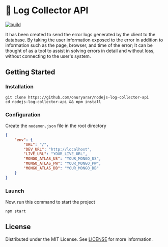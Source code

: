 # 🚚 Log Collector API

[![build][build-shield]][build-url]

It has been created to send the error logs generated by the client to the database. By taking the user information exposed to the error in addition to information such as the page, browser, and time of the error; It can be thought of as a tool to assist in solving errors in detail and without loss, without connecting to the user's system.

## Getting Started
### Installation

```
git clone https://github.com/onuryarar/nodejs-log-collector-api
cd nodejs-log-collector-api && npm install
```

### Configuration

Create the `nodemon.json` file in the root directory
```json
{
    "env": {
        "URL": "/",
        "DEV_URL": "http://localhost",
        "LIVE_URL": "YOUR_LIVE_URL",
        "MONGO_ATLAS_US": "YOUR_MONGO_US",
        "MONGO_ATLAS_PW": "YOUR_MONGO_PW",
        "MONGO_ATLAS_DB": "YOUR_MONGO_DB"
    }
}
```

### Launch
Now, run this command to start the project
```
npm start
```

## License
Distributed under the MIT License. See [LICENSE][LICENSE] for more information.


[build-shield]: https://travis-ci.com/onuryarar/nodejs-log-collector-api.svg?branch=master
[build-url]: https://travis-ci.com/onuryarar/nodejs-log-collector-api
[LICENSE]: https://github.com/onuryarar/nodejs-log-collector-api/blob/master/LICENSE
